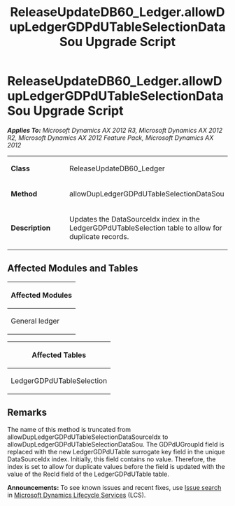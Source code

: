 ﻿---
title: ReleaseUpdateDB60_Ledger.allowDupLedgerGDPdUTableSelectionDataSou Upgrade Script
TOCTitle: ReleaseUpdateDB60_Ledger.allowDupLedgerGDPdUTableSelectionDataSou Upgrade Script
ms:assetid: 823268fc-04fe-5bb0-f67d-e60b53f5973e
ms:mtpsurl: https://msdn.microsoft.com/en-us/library/JJ685942(v=AX.60)
ms:contentKeyID: 49709395
ms.date: 05/18/2015
mtps_version: v=AX.60
---

# ReleaseUpdateDB60\_Ledger.allowDupLedgerGDPdUTableSelectionDataSou Upgrade Script 


_**Applies To:** Microsoft Dynamics AX 2012 R3, Microsoft Dynamics AX 2012 R2, Microsoft Dynamics AX 2012 Feature Pack, Microsoft Dynamics AX 2012_

<table>
<colgroup>
<col style="width: 50%" />
<col style="width: 50%" />
</colgroup>
<tbody>
<tr class="odd">
<td><p><strong>Class</strong></p></td>
<td><p>ReleaseUpdateDB60_Ledger</p></td>
</tr>
<tr class="even">
<td><p><strong>Method</strong></p></td>
<td><p>allowDupLedgerGDPdUTableSelectionDataSou</p></td>
</tr>
<tr class="odd">
<td><p><strong>Description</strong></p></td>
<td><p>Updates the DataSourceIdx index in the LedgerGDPdUTableSelection table to allow for duplicate records.</p></td>
</tr>
</tbody>
</table>


## Affected Modules and Tables

<table>
<colgroup>
<col style="width: 100%" />
</colgroup>
<thead>
<tr class="header">
<th><p>Affected Modules</p></th>
</tr>
</thead>
<tbody>
<tr class="odd">
<td><p>General ledger</p></td>
</tr>
</tbody>
</table>


<table>
<colgroup>
<col style="width: 100%" />
</colgroup>
<thead>
<tr class="header">
<th><p>Affected Tables</p></th>
</tr>
</thead>
<tbody>
<tr class="odd">
<td><p>LedgerGDPdUTableSelection</p></td>
</tr>
</tbody>
</table>


## Remarks

The name of this method is truncated from allowDupLedgerGDPdUTableSelectionDataSourceIdx to allowDupLedgerGDPdUTableSelectionDataSou. The GDPdUGroupId field is replaced with the new LedgerGDPdUTable surrogate key field in the unique DataSourceIdx index. Initially, this field contains no value. Therefore, the index is set to allow for duplicate values before the field is updated with the value of the RecId field of the LedgerGDPdUTable table.

  
**Announcements:** To see known issues and recent fixes, use [Issue search](http://go.microsoft.com/fwlink/?linkid=389258) in [Microsoft Dynamics Lifecycle Services](http://go.microsoft.com/fwlink/?linkid=306505) (LCS).

